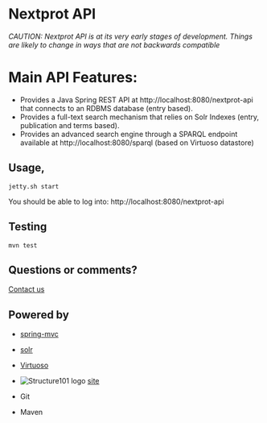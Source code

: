 # Nextprot API

_CAUTION: Nextprot API is at its very early stages of development. Things are likely to change in ways that are not backwards compatible_

# Main API Features:
* Provides a Java Spring REST API at http://localhost:8080/nextprot-api that connects to an RDBMS database (entry based).
* Provides a full-text search mechanism that relies on Solr Indexes (entry, publication and terms based).
* Provides an advanced search engine through a SPARQL endpoint available at http://localhost:8080/sparql (based on Virtuoso datastore)

## Usage, 
```
jetty.sh start
```

You should be able to log into: http://localhost:8080/nextprot-api


## Testing
```
mvn test
```
## Questions or comments? 
[Contact us](http://www.nextprot.org/contact/us)


## Powered by 
* [spring-mvc](http://spring.io) 
* [solr](http://lucene.apache.org/solr/) 
* [Virtuoso](http://http://virtuoso.openlinksw.com/)

* ![Structure101 logo](http://structure101.com/images/s101_170.png "Structure 101") [site](http://structure101.com)

* Git
* Maven